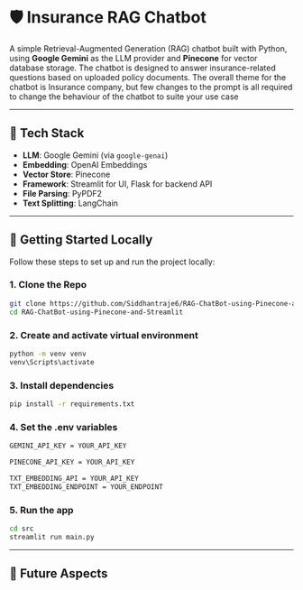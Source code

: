 # 🛡️ Insurance RAG Chatbot

A simple Retrieval-Augmented Generation (RAG) chatbot built with Python, using **Google Gemini** as the LLM provider and **Pinecone** for vector database storage. 
The chatbot is designed to answer insurance-related questions based on uploaded policy documents. The overall theme for the chatbot is Insurance company, but few changes
to the prompt is all required to change the behaviour of the chatbot to suite your use case

---

## 🧠 Tech Stack

- **LLM**: Google Gemini (via `google-genai`)
- **Embedding**: OpenAI Embeddings
- **Vector Store**: Pinecone
- **Framework**: Streamlit for UI, Flask for backend API
- **File Parsing**: PyPDF2
- **Text Splitting**: LangChain

---

## 🚀 Getting Started Locally

Follow these steps to set up and run the project locally:

### 1. Clone the Repo

```bash
git clone https://github.com/Siddhantraje6/RAG-ChatBot-using-Pinecone-and-Streamlit.git
cd RAG-ChatBot-using-Pinecone-and-Streamlit
```

### 2. Create and activate virtual environment
```bash
python -m venv venv
venv\Scripts\activate
```

### 3. Install dependencies
```bash
pip install -r requirements.txt
```

### 4. Set the .env variables
```bash
GEMINI_API_KEY = YOUR_API_KEY

PINECONE_API_KEY = YOUR_API_KEY

TXT_EMBEDDING_API = YOUR_API_KEY
TXT_EMBEDDING_ENDPOINT = YOUR_ENDPOINT
```

### 5. Run the app
```bash
cd src
streamlit run main.py
```

---

## 🌱 Future Aspects

